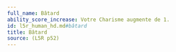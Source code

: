 ```yaml
---
full_name: Bâtard
ability_score_increase: Votre Charisme augmente de 1.
id: l5r_human_hd.md#bâtard
title: Bâtard
source: (L5R p52)
---
```


